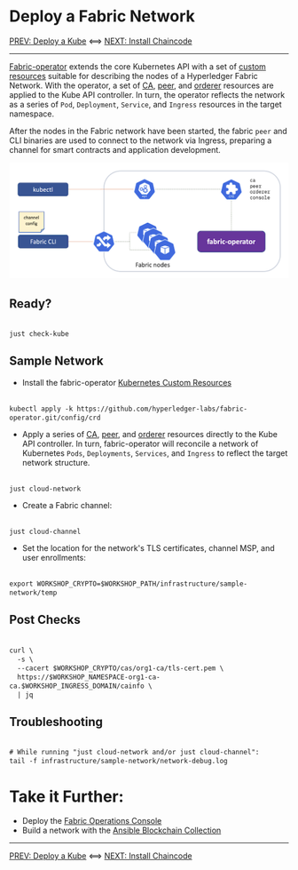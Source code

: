 # Deploy a Fabric Network

[PREV: Deploy a Kube](10-kube.md) <==> [NEXT: Install Chaincode](30-chaincode.md)

---

[Fabric-operator](https://github.com/hyperledger-labs/fabric-operator) extends the core Kubernetes API with a set of
[custom resources](https://kubernetes.io/docs/concepts/extend-kubernetes/api-extension/custom-resources/) suitable for
describing the nodes of a Hyperledger Fabric Network.  With the operator, a set of [CA](../../infrastructure/sample-network/config/cas),
[peer](../../infrastructure/sample-network/config/peers), and [orderer](../../infrastructure/sample-network/config/orderers)
resources are applied to the Kube API controller.  In turn, the operator reflects the network as a series of `Pod`,
`Deployment`, `Service`, and `Ingress` resources in the target namespace.

After the nodes in the Fabric network have been started, the fabric `peer` and CLI binaries are used to connect to the
network via Ingress, preparing a channel for smart contracts and application development. 

![Fabric Operator](../images/CloudReady/20-fabric.png)


## Ready?

```shell

just check-kube

```

## Sample Network

- Install the fabric-operator [Kubernetes Custom Resources](https://kubernetes.io/docs/concepts/extend-kubernetes/api-extension/custom-resources/)
```shell

kubectl apply -k https://github.com/hyperledger-labs/fabric-operator.git/config/crd

```

- Apply a series of [CA](../../infrastructure/sample-network/config/cas), [peer](../../infrastructure/sample-network/config/peers),
  and [orderer](../../infrastructure/sample-network/config/orderers) resources directly to the Kube API controller.  In
  turn, fabric-operator will reconcile a network of Kubernetes `Pods`, `Deployments`, `Services`, and `Ingress` to
  reflect the target network structure.
```shell

just cloud-network

```

- Create a Fabric channel:
```shell

just cloud-channel

```

- Set the location for the network's TLS certificates, channel MSP, and user enrollments:
```shell

export WORKSHOP_CRYPTO=$WORKSHOP_PATH/infrastructure/sample-network/temp

```


## Post Checks

```shell

curl \
  -s \
  --cacert $WORKSHOP_CRYPTO/cas/org1-ca/tls-cert.pem \
  https://$WORKSHOP_NAMESPACE-org1-ca-ca.$WORKSHOP_INGRESS_DOMAIN/cainfo \
  | jq

```

## Troubleshooting

```shell

# While running "just cloud-network and/or just cloud-channel":
tail -f infrastructure/sample-network/network-debug.log

```


# Take it Further:  

- Deploy the [Fabric Operations Console](21-fabric-operations-console.md)
- Build a network with the [Ansible Blockchain Collection](22-fabric-ansible-collection.md)


---

[PREV: Deploy a Kube](10-kube.md) <==> [NEXT: Install Chaincode](30-chaincode.md)
